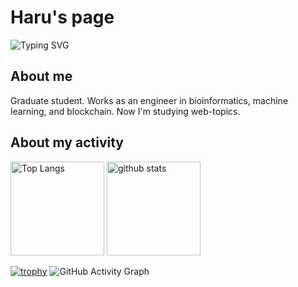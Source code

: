 # Haru's page
![Typing SVG](https://readme-typing-svg.herokuapp.com?size=40&center=true&vCenter=true&width=1000&height=100&lines=HELLO+I+AM+Haru38.;THANK+YOU+FOR+COMING.)
## About me
Graduate student. Works as an engineer in bioinformatics, machine learning, and blockchain. Now I'm studying web-topics.



## About my activity
<p align="left"> 
  <img alt="Top Langs" height="150px" src="https://github-readme-stats.vercel.app/api/top-langs/?username=Haru38&layout=compact&show_icons=true&theme=onedark" />
  <img alt="github stats" height="150px" src="https://github-readme-stats.vercel.app/api?username=Haru38&theme=onedark&show_icons=ture" />
</p>

[![trophy](https://github-profile-trophy.vercel.app/?username=Haru38&theme=onedark&column=7)](https://github.com/ryo-ma/github-profile-trophy)
 ![GitHub Activity Graph](https://activity-graph.herokuapp.com/graph?username=Haru38&bg_color=000000&color=00ffff&line=00ffff&point=ffffff&area=true&hide_border=true) 
